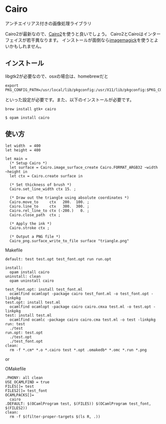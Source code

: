 # Cairo

アンチエイリアス付きの画像処理ライブラリ

Cairo2が最新なので、[Cairo2](../cairo)を使うと良いでしょう。
Cairo2とCairoはインターフェイスが若干異なります。
インストールが面倒なら[imagemagick](../imagemagick)を使うとよいかもしれません。

## インストール

libgtk2が必要なので、osxの場合は、homebrewだと
```
export PKG_CONFIG_PATH=/usr/local/lib/pkgconfig:/usr/X11/lib/pkgconfig:$PKG_CONFIG_PATH
```

といった設定が必要です。また、以下のインストールが必要です。

```
brew install gtk+ cairo
```

	$ opam install cairo

## 使い方

```
let width  = 400
let height = 400

let main = 
  (* Setup Cairo *)
  let surface = Cairo.image_surface_create Cairo.FORMAT_ARGB32 ~width ~height in
  let ctx = Cairo.create surface in

  (* Set thickness of brush *)
  Cairo.set_line_width ctx 15. ;

  (* Draw out the triangle using absolute coordinates *)
  Cairo.move_to     ctx   200.  100. ;
  Cairo.line_to     ctx   300.  300. ;
  Cairo.rel_line_to ctx (-200.)   0. ;
  Cairo.close_path  ctx ;

  (* Apply the ink *)
  Cairo.stroke ctx ;

  (* Output a PNG file *)
  Cairo_png.surface_write_to_file surface "triangle.png"
```


Makefile

```
default: test test.opt test_font.opt run run.opt

install:
  opam install cairo
uninstall: clean
  opam uninstall cairo

test_font.opt: install test_font.ml
  ocamlfind ocamlopt -package cairo test_font.ml -o test_font.opt -linkpkg
test.opt: install test.ml
  ocamlfind ocamlopt -package cairo cairo.cmxa test.ml -o test.opt -linkpkg
test: install test.ml
  ocamlfind ocamlc -package cairo cairo.cma test.ml -o test -linkpkg
run: test
  ./test
run.opt: test.opt
  ./test.opt
  ./test_font.opt
clean:
  rm -f *.cm* *.o *.cairo test *.opt .omakedb* *.omc *.run *.png
```
or

OMakefile

```
.PHONY: all clean
USE_OCAMLFIND = true
FILES[]= test
FILES2[]= test_font
OCAMLPACKS[]=
  cairo
.DEFAULT: $(OCamlProgram test, $(FILES)) $(OCamlProgram test_font, $(FILES2))
clean:
  rm -f $(filter-proper-targets $(ls R, .))
```

